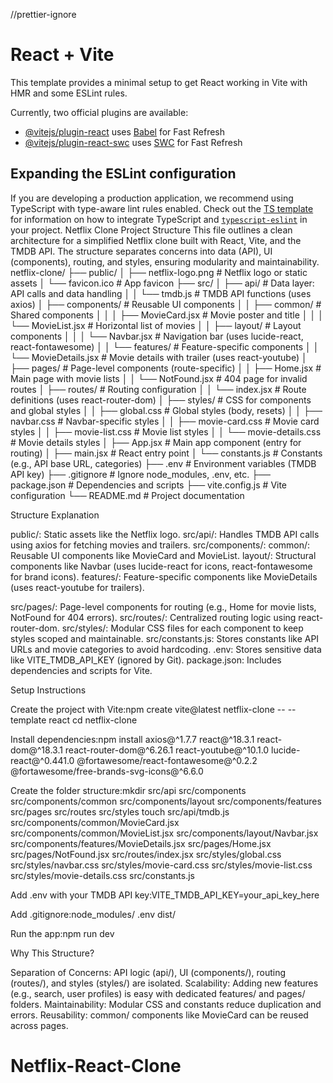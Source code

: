 //prettier-ignore

# React + Vite

This template provides a minimal setup to get React working in Vite with HMR and some ESLint rules.

Currently, two official plugins are available:

- [@vitejs/plugin-react](https://github.com/vitejs/vite-plugin-react/blob/main/packages/plugin-react) uses [Babel](https://babeljs.io/) for Fast Refresh
- [@vitejs/plugin-react-swc](https://github.com/vitejs/vite-plugin-react/blob/main/packages/plugin-react-swc) uses [SWC](https://swc.rs/) for Fast Refresh

## Expanding the ESLint configuration

If you are developing a production application, we recommend using TypeScript with type-aware lint rules enabled. Check out the [TS template](https://github.com/vitejs/vite/tree/main/packages/create-vite/template-react-ts) for information on how to integrate TypeScript and [`typescript-eslint`](https://typescript-eslint.io) in your project.
Netflix Clone Project Structure
This file outlines a clean architecture for a simplified Netflix clone built with React, Vite, and the TMDB API. The structure separates concerns into data (API), UI (components), routing, and styles, ensuring modularity and maintainability.
netflix-clone/
├── public/
│ ├── netflix-logo.png # Netflix logo or static assets
│ └── favicon.ico # App favicon
├── src/
│ ├── api/ # Data layer: API calls and data handling
│ │ └── tmdb.js # TMDB API functions (uses axios)
│ ├── components/ # Reusable UI components
│ │ ├── common/ # Shared components
│ │ │ ├── MovieCard.jsx # Movie poster and title
│ │ │ └── MovieList.jsx # Horizontal list of movies
│ │ ├── layout/ # Layout components
│ │ │ └── Navbar.jsx # Navigation bar (uses lucide-react, react-fontawesome)
│ │ └── features/ # Feature-specific components
│ │ └── MovieDetails.jsx # Movie details with trailer (uses react-youtube)
│ ├── pages/ # Page-level components (route-specific)
│ │ ├── Home.jsx # Main page with movie lists
│ │ └── NotFound.jsx # 404 page for invalid routes
│ ├── routes/ # Routing configuration
│ │ └── index.jsx # Route definitions (uses react-router-dom)
│ ├── styles/ # CSS for components and global styles
│ │ ├── global.css # Global styles (body, resets)
│ │ ├── navbar.css # Navbar-specific styles
│ │ ├── movie-card.css # Movie card styles
│ │ ├── movie-list.css # Movie list styles
│ │ └── movie-details.css # Movie details styles
│ ├── App.jsx # Main app component (entry for routing)
│ ├── main.jsx # React entry point
│ └── constants.js # Constants (e.g., API base URL, categories)
├── .env # Environment variables (TMDB API key)
├── .gitignore # Ignore node_modules, .env, etc.
├── package.json # Dependencies and scripts
├── vite.config.js # Vite configuration
└── README.md # Project documentation

Structure Explanation

public/: Static assets like the Netflix logo.
src/api/: Handles TMDB API calls using axios for fetching movies and trailers.
src/components/:
common/: Reusable UI components like MovieCard and MovieList.
layout/: Structural components like Navbar (uses lucide-react for icons, react-fontawesome for brand icons).
features/: Feature-specific components like MovieDetails (uses react-youtube for trailers).

src/pages/: Page-level components for routing (e.g., Home for movie lists, NotFound for 404 errors).
src/routes/: Centralized routing logic using react-router-dom.
src/styles/: Modular CSS files for each component to keep styles scoped and maintainable.
src/constants.js: Stores constants like API URLs and movie categories to avoid hardcoding.
.env: Stores sensitive data like VITE_TMDB_API_KEY (ignored by Git).
package.json: Includes dependencies and scripts for Vite.

Setup Instructions

Create the project with Vite:npm create vite@latest netflix-clone -- --template react
cd netflix-clone

Install dependencies:npm install axios@^1.7.7 react@^18.3.1 react-dom@^18.3.1 react-router-dom@^6.26.1 react-youtube@^10.1.0 lucide-react@^0.441.0 @fortawesome/react-fontawesome@^0.2.2 @fortawesome/free-brands-svg-icons@^6.6.0

Create the folder structure:mkdir src/api src/components src/components/common src/components/layout src/components/features src/pages src/routes src/styles
touch src/api/tmdb.js src/components/common/MovieCard.jsx src/components/common/MovieList.jsx src/components/layout/Navbar.jsx src/components/features/MovieDetails.jsx src/pages/Home.jsx src/pages/NotFound.jsx src/routes/index.jsx src/styles/global.css src/styles/navbar.css src/styles/movie-card.css src/styles/movie-list.css src/styles/movie-details.css src/constants.js

Add .env with your TMDB API key:VITE_TMDB_API_KEY=your_api_key_here

Add .gitignore:node_modules/
.env
dist/

Run the app:npm run dev

Why This Structure?

Separation of Concerns: API logic (api/), UI (components/), routing (routes/), and styles (styles/) are isolated.
Scalability: Adding new features (e.g., search, user profiles) is easy with dedicated features/ and pages/ folders.
Maintainability: Modular CSS and constants reduce duplication and errors.
Reusability: common/ components like MovieCard can be reused across pages.
# Netflix-React-Clone
